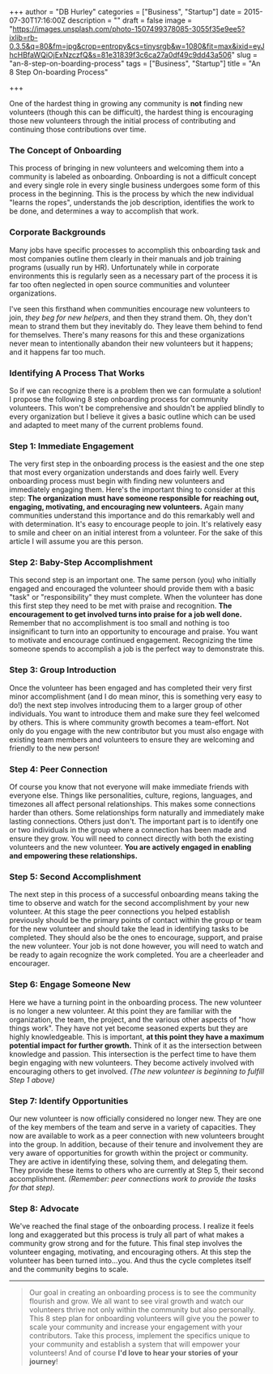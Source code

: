 +++
author = "DB Hurley"
categories = ["Business", "Startup"]
date = 2015-07-30T17:16:00Z
description = ""
draft = false
image = "https://images.unsplash.com/photo-1507499378085-3055f35e9ee5?ixlib=rb-0.3.5&q=80&fm=jpg&crop=entropy&cs=tinysrgb&w=1080&fit=max&ixid=eyJhcHBfaWQiOjExNzczfQ&s=81e31839f3c6ca27a0df49c9dd43a506"
slug = "an-8-step-on-boarding-process"
tags = ["Business", "Startup"]
title = "An 8 Step On-boarding Process"

+++


One of the hardest thing in growing any community is **not** finding new volunteers (though this can be difficult), the hardest thing is encouraging those new volunteers through the initial process of contributing and continuing those contributions over time.

### The Concept of Onboarding

This process of bringing in new volunteers and welcoming them into a community is labeled as onboarding. Onboarding is not a difficult concept and every single role in every single business undergoes some form of this process in the beginning. This is the process by which the new individual "learns the ropes", understands the job description, identifies the work to be done, and determines a way to accomplish that work.

### Corporate Backgrounds

Many jobs have specific processes to accomplish this onboarding task and most companies outline them clearly in their manuals and job training programs (usually run by HR). Unfortunately while in corporate environments this is regularly seen as a necessary part of the process it is far too often neglected in open source communities and volunteer organizations.

I've seen this firsthand when communities encourage new volunteers to join, _they beg for new helpers_, and then they strand them. Oh, they don't mean to strand them but they inevitably do. They leave them behind to fend for themselves. There's many reasons for this and these organizations never mean to intentionally abandon their new volunteers but it happens; and it happens far too much.

### Identifying A Process That Works

So if we can recognize there is a problem then we can formulate a solution! I propose the following 8 step onboarding process for community volunteers. This won't be comprehensive and shouldn't be applied blindly to every organization but I believe it gives a basic outline which can be used and adapted to meet many of the current problems found.

### Step 1: Immediate Engagement

The very first step in the onboarding process is the easiest and the one step that most every organization understands and does fairly well. Every onboarding process must begin with finding new volunteers and immediately engaging them. Here's the important thing to consider at this step: **The organization must have someone responsible for reaching out, engaging, motivating, and encouraging new volunteers.** Again many communities understand this importance and do this remarkably well and with determination. It's easy to encourage people to join. It's relatively easy to smile and cheer on an initial interest from a volunteer. For the sake of this article I will assume you are this person.

### Step 2: Baby-Step Accomplishment

This second step is an important one. The same person (you) who initially engaged and encouraged the volunteer should provide them with a basic "task" or "responsibility" they must complete. When the volunteer has done this first step they need to be met with praise and recognition. **The encouragement to get involved turns into praise for a job well done.** Remember that no accomplishment is too small and nothing is too insignificant to turn into an opportunity to encourage and praise. You want to motivate and encourage continued engagement.  Recognizing the time someone spends to accomplish a job is the perfect way to demonstrate this.

### Step 3: Group Introduction

Once the volunteer has been engaged and has completed their very first minor accomplishment (and I do mean minor, this is something very easy to do!) the next step involves introducing them to a larger group of other individuals. You want to introduce them and make sure they feel welcomed by others. This is where community growth becomes a team-effort. Not only do you engage with the new contributor but you must also engage with existing team members and volunteers to ensure they are welcoming and friendly to the new person!

### Step 4: Peer Connection

Of course you know that not everyone will make immediate friends with everyone else. Things like personalities, culture, regions, languages, and timezones all affect personal relationships. This makes some connections harder than others. Some relationships form naturally and immediately make lasting connections. Others just don't. The important part is to identify one or two individuals in the group where a connection has been made and ensure they grow. You will need to connect directly with both the existing volunteers and the new volunteer. **You are actively engaged in enabling and empowering these relationships.**

### Step 5: Second Accomplishment

The next step in this process of a successful onboarding means taking the time to observe and watch for the second accomplishment by your new volunteer. At this stage the peer connections you helped establish previously should be the primary points of contact within the group or team for the new volunteer and should take the lead in identifying tasks to be completed. They should also be the ones to encourage, support, and praise the new volunteer. Your job is not done however, you will need to watch and be ready to again recognize the work completed. You are a cheerleader and encourager.

### Step 6: Engage Someone New

Here we have a turning point in the onboarding process. The new volunteer is no longer a new volunteer. At this point they are familiar with the organization, the team, the project, and the various other aspects of "how things work". They have not yet become seasoned experts but they are highly knowledgeable. This is important, **at this point they have a maximum potential impact for further growth.** Think of it as the intersection between knowledge and passion. This intersection is the perfect time to have them begin engaging with new volunteers. They become actively involved with encouraging others to get involved. _(The new volunteer is beginning to fulfill Step 1 above)_

### Step 7: Identify Opportunities

Our new volunteer is now officially considered no longer new. They are one of the key members of the team and serve in a variety of capacities. They now are available to work as a peer connection with new volunteers brought into the group. In addition, because of their tenure and involvement they are very aware of opportunities for growth within the project or community. They are active in identifying these, solving them, and delegating them. They provide these items to others who are currently at Step 5, their second accomplishment. _(Remember: peer connections work to provide the tasks for that step)._

### Step 8: Advocate

We've reached the final stage of the onboarding process. I realize it feels long and exaggerated but this process is truly all part of what makes a community grow strong and for the future. This final step involves the volunteer engaging, motivating, and encouraging others. At this step the volunteer has been turned into...you. And thus the cycle completes itself and the community begins to scale.

---

> Our goal in creating an onboarding process is to see the community flourish and grow. We all want to see viral growth and watch our volunteers thrive not only within the community but also personally. This 8 step plan for onboarding volunteers will give you the power to scale your community and increase your engagement with your contributors. Take this process, implement the specifics unique to your community and establish a system that will empower your volunteers! And of course **I'd love to hear your stories of your journey**!


